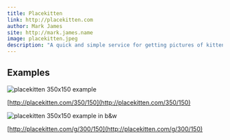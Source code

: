 ```yaml
---
title: Placekitten
link: http://placekitten.com
author: Mark James
site: http://mark.james.name
image: placekitten.jpeg
description: "A quick and simple service for getting pictures of kittens for use as placeholders in your designs or code."
---
```


## Examples

![placekitten 350x150 example](http://placekitten.com/350/150)

[http://placekitten.com/350/150](http://placekitten.com/350/150)

![placekitten 350x150 example in b&w](http://placekitten.com/g/350/150)

[http://placekitten.com/g/300/150](http://placekitten.com/g/300/150)